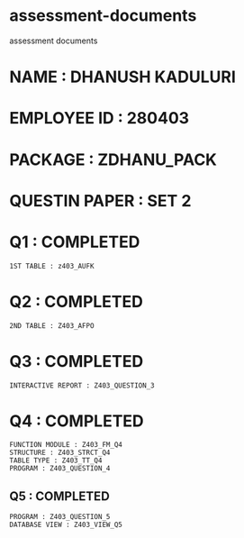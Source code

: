# assessment-documents
assessment documents

# NAME : DHANUSH KADULURI
# EMPLOYEE ID : 280403

# PACKAGE : ZDHANU_PACK
# QUESTIN PAPER : SET 2

# Q1 : COMPLETED
    1ST TABLE : z403_AUFK 

# Q2 : COMPLETED
    2ND TABLE : Z403_AFPO 

# Q3 : COMPLETED
    INTERACTIVE REPORT : Z403_QUESTION_3 

# Q4 : COMPLETED
    FUNCTION MODULE : Z403_FM_Q4
    STRUCTURE : Z403_STRCT_Q4
    TABLE TYPE : Z403_TT_Q4
    PROGRAM : Z403_QUESTION_4
    
## Q5 : COMPLETED
    PROGRAM : Z403_QUESTION_5
    DATABASE VIEW : Z403_VIEW_Q5
